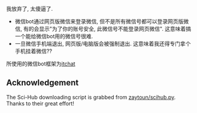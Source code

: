 我放弃了, 太傻逼了.

- 微信bot通过网页版微信来登录微信, 但不是所有微信号都可以登录网页版微信, 有的会显示"为了你的账号安全, 此微信号不能登录网页微信". 这意味着搞一个能给微信bot用的微信号很难.
- 一旦微信手机端退出, 网页版/电脑版会被强制退出. 这意味着我还得专门拿个手机挂着微信??

所使用的微信bot框架为[itchat](https://github.com/littlecodersh/ItChat)

## Acknowledgement

The Sci-Hub downloading script is grabbed from [zaytoun/scihub.py](https://github.com/zaytoun/scihub.py). Thanks to their great effort!